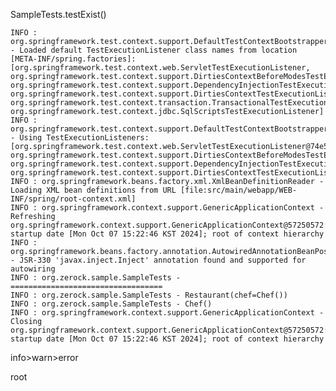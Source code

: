 SampleTests.testExist()
```
INFO : org.springframework.test.context.support.DefaultTestContextBootstrapper - Loaded default TestExecutionListener class names from location [META-INF/spring.factories]: [org.springframework.test.context.web.ServletTestExecutionListener, org.springframework.test.context.support.DirtiesContextBeforeModesTestExecutionListener, org.springframework.test.context.support.DependencyInjectionTestExecutionListener, org.springframework.test.context.support.DirtiesContextTestExecutionListener, org.springframework.test.context.transaction.TransactionalTestExecutionListener, org.springframework.test.context.jdbc.SqlScriptsTestExecutionListener]
INFO : org.springframework.test.context.support.DefaultTestContextBootstrapper - Using TestExecutionListeners: [org.springframework.test.context.web.ServletTestExecutionListener@74e52ef6, org.springframework.test.context.support.DirtiesContextBeforeModesTestExecutionListener@6ed3ccb2, org.springframework.test.context.support.DependencyInjectionTestExecutionListener@1a677343, org.springframework.test.context.support.DirtiesContextTestExecutionListener@15de0b3c]
INFO : org.springframework.beans.factory.xml.XmlBeanDefinitionReader - Loading XML bean definitions from URL [file:src/main/webapp/WEB-INF/spring/root-context.xml]
INFO : org.springframework.context.support.GenericApplicationContext - Refreshing org.springframework.context.support.GenericApplicationContext@57250572: startup date [Mon Oct 07 15:22:46 KST 2024]; root of context hierarchy
INFO : org.springframework.beans.factory.annotation.AutowiredAnnotationBeanPostProcessor - JSR-330 'javax.inject.Inject' annotation found and supported for autowiring
INFO : org.zerock.sample.SampleTests - ==================================
INFO : org.zerock.sample.SampleTests - Restaurant(chef=Chef())
INFO : org.zerock.sample.SampleTests - Chef()
INFO : org.springframework.context.support.GenericApplicationContext - Closing org.springframework.context.support.GenericApplicationContext@57250572: startup date [Mon Oct 07 15:22:46 KST 2024]; root of context hierarchy
```
info>warn>error


root
<bean id="hikariConfig" class="com.zaxxer.hikari.HikariConfig">
<property name="driverClassName" value="oracle.jdbc.driver.OracleDriver"></property>
<property name="jdbcUrl" value="jdbc:oracle:thin:@localhost:1521:XE"></property>
<property name="username" value="java"></property>
<property name="password" value="java"></property>
</bean>
<bean id="dataSource" class="com.zaxxer.hikari.HikariDataSource" destroy-method="close">
<constructor-arg ref="hikariConfig"/>
</bean>

